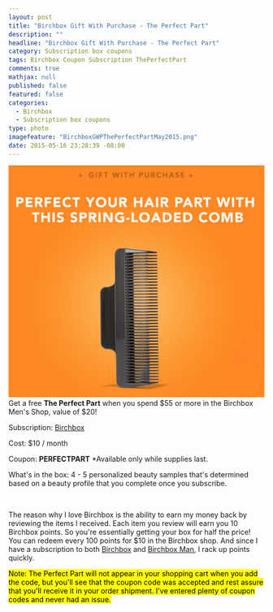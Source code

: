 ```yaml
---
layout: post
title: "Birchbox Gift With Purchase - The Perfect Part"
description: ""
headline: "Birchbox Gift With Purchase - The Perfect Part"
category: Subscription box coupons
tags: Birchbox Coupon Subscription ThePerfectPart
comments: true
mathjax: null
published: false
featured: false
categories: 
  - Birchbox
  - Subscription box coupons
type: photo
imagefeature: "BirchboxGWPThePerfectPartMay2015.png"
date: 2015-05-16 23:28:39 -08:00
---
```

![Birchbox GWP The Perfect Part](/images/BirchboxGWPThePerfectPartMay2015.png)
Get a free <b>The Perfect Part</b> when you spend $55 or more in the Birchbox Men's Shop, value of $20!
<br>

<p>Subscription: <a href="https://www.birchbox.com/invite/whatsupmailbox">Birchbox</a></p>
<p>Cost: $10 / month</p>
<p>Coupon: <b>PERFECTPART</b> *Available only while supplies last.</p>
<p>What's in the box: 4 - 5 personalized beauty samples that's determined based on a beauty profile that you complete once you subscribe.</p>
<br>

<p>The reason why I love Birchbox is the ability to earn my money back by reviewing the items I received. Each item you review will earn you 10 Birchbox points. So you're essentially getting your box for half the price!
You can redeem every 100 points for $10 in the Birchbox shop. And since I have a subscription to both <a href="https://www.birchbox.com/invite/whatsupmailbox">Birchbox</a> and <a href="https://www.birchbox.com/invite/whatsupmailbox">Birchbox Man</a>, I rack up points quickly.</p>

<p><mark>Note: The Perfect Part will not appear in your shopping cart when you add the code, but you'll see that the coupon code was accepted and rest assure that you'll receive it in your order shipment. I've entered plenty of coupon codes and never had an issue.</mark></p>
